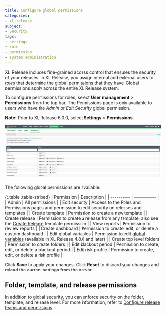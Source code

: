 ```yaml
---
title: Configure global permissions
categories:
- xl-release
subject:
- Security
tags:
- settings
- role
- permission
- system administration
---
```


XL Release includes fine-grained access control that ensures the security of your releases. In XL Release, you assign internal and external users to [*roles*](/xl-release/how-to/configure-roles.html) that determine the global permissions that they have. Global permissions apply across the entire XL Release system.

To configure permissions for roles, select **User management** > **Permissions** from the top bar. The Permissions page is only available to users who have the *Admin* or *Edit Security* global permission.

**Note:** Prior to XL Release 6.0.0, select **Settings** > **Permissions**.

![Permissions](../images/global-permissions.png)

The following global permissions are available:

{:.table .table-striped}
| Permission | Description |
| ---------- | ----------- |
| Admin | All permissions |
| Edit security | Access to the Roles and Permissions pages and permission to edit security on releases and templates |
| Create template | Permission to create a new template |
| Create release | Permission to create a release from any template; also see the [Create Release](/xl-release/how-to/configure-release-teams-and-permissions.html#template-permissions) template permission |
| View reports | Permission to review reports |
| Create dashboard | Permission to create, edit, or delete a custom dashboard |
| Edit global variables | Permission to edit [global variables](/xl-release/how-to/configure-global-variables.html) (available in XL Release 4.8.0 and later) |
| Create top level folders | Permission to create folders |
| Edit blackout period | Permission to create, edit, or delete a blackout period |
| Edit risk profile | Permission to create, edit, or delete a risk profile |  

Click **Save** to apply your changes. Click **Reset** to discard your changes and reload the current settings from the server.

## Folder, template, and release permissions

In addition to global security, you can enforce security on the folder, template, and release level. For more information, refer to [Configure release teams and permissions](/xl-release/how-to/configure-release-teams-and-permissions.html).
